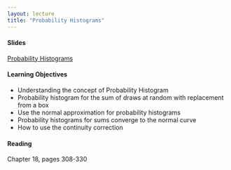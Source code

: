 ```yaml
---
layout: lecture
title: "Probability Histograms"
---
```


<h4>
	<span class="fa fa-picture-o fa-lg main-list-item-icon"></span>
	Slides
</h4>

<a href="https://docs.google.com/presentation/d/1AZ61AYdl1mmT3Uy1XebT8qpTbbR7uqiP0y_n740Vp8E/pub?start=false&loop=false&delayms=3000" target="_blank">Probability Histograms</a>


<h4>
	<span class="fa fa-graduation-cap fa-lg main-list-item-icon"></span>
	Learning Objectives
</h4>

- Understanding the concept of Probability Histogram
- Probability histogram for the sum of draws at random with replacement from a box
- Use the normal approximation for probability histograms
- Probability histograms for sums converge to the normal curve
- How to use the continuity correction


<h4>
	<span class="fa fa-book fa-lg main-list-item-icon"></span>
	Reading
</h4>

Chapter 18, pages 308-330

